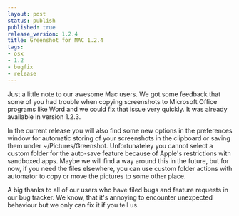 ```yaml
---
layout: post
status: publish
published: true
release_version: 1.2.4
title: Greenshot for MAC 1.2.4
tags:
- osx
- 1.2
- bugfix
- release
---
```


Just a little note to our awesome Mac users. We got some feedback that some of you had trouble when copying screenshots to Microsoft Office programs like Word and we could fix that issue very quickly. It was already available in version 1.2.3. 

In the current release you will also find some new options in the preferences window for automatic storing of your screenshots in the clipboard or saving them under ~/Pictures/Greenshot. Unfortunateley you cannot select a custom folder for the auto-save feature because of Apple's restrictions with sandboxed apps. Maybe we will find a way around this in the future, but for now, if you need the files elsewhere, you can use custom folder actions with automator to copy or move the pictures to some other place.

A big thanks to all of our users who have filed bugs and feature requests in our bug tracker. We know, that it's annoying to encounter unexpected behaviour but we only can fix it if you tell us.
